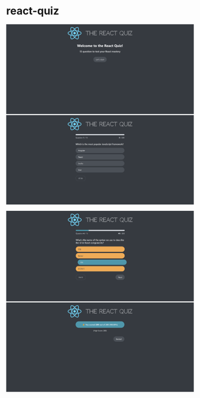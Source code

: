 # react-quiz

![React Quiz](https://github.com/iuliancarnaru/react-quiz/blob/main/src/assets/Screenshot%202023-06-23%20210936.png 'Snapshot')
![React Quiz](https://github.com/iuliancarnaru/react-quiz/blob/main/src/assets/Screenshot%202023-06-23%20211003.png 'Snapshot')

![React Quiz](https://github.com/iuliancarnaru/react-quiz/blob/main/src/assets/Screenshot%202023-06-23%20211036.png 'Snapshot')
![React Quiz](https://github.com/iuliancarnaru/react-quiz/blob/main/src/assets/Screenshot%202023-06-23%20211237.png 'Snapshot')
